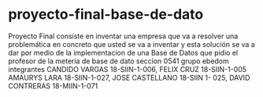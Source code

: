 # proyecto-final-base-de-dato
 Proyecto Final consiste en inventar una empresa que va a resolver una problemática en concreto que usted se va a inventar y esta solución se va a dar por medio de la implementacion de una Base de Datos que pidio el profesor de la meteria de base de dato seccion 0541 grupo ebedom integrantes CANDIDO VARGAS 18-SIIN-1-006, FELIX CRUZ 18-SIIN-1-005 AMAURYS LARA 18-SIIN-1-027, JOSE CASTELLANO 18-SIIN 1- 025, DAVID CONTRERAS  18-MIIN-1-071
